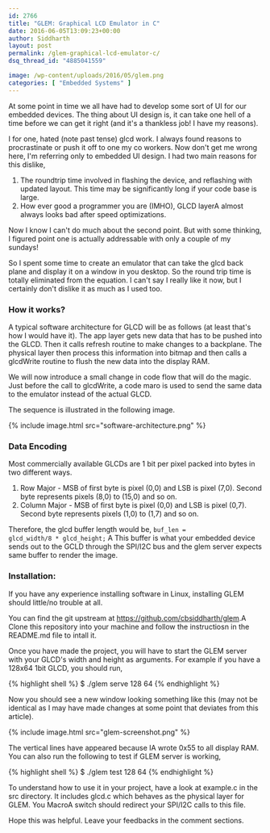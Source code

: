 ```yaml
---
id: 2766
title: "GLEM: Graphical LCD Emulator in C"
date: 2016-06-05T13:09:23+00:00
author: Siddharth
layout: post
permalink: /glem-graphical-lcd-emulator-c/
dsq_thread_id: "4885041559"

image: /wp-content/uploads/2016/05/glem.png
categories: [ "Embedded Systems" ]
---
```


At some point in time we all have had to develop some sort of UI for our embedded devices. The thing about UI design is, it can take one hell of a time before we can get it right (and it's a thankless job! I have my reasons).

I for one, hated (note past tense) glcd work. I always found reasons to procrastinate or push it off to one my co workers. Now don't get me wrong here, I'm referring only to embedded UI design. I had two main reasons for this dislike,

  1. The roundtrip time involved in flashing the device, and reflashing with updated layout. This time may be significantly long if your code base is large.
  2. How ever good a programmer you are (IMHO), GLCD layerA almost always looks bad after speed optimizations.

Now I know I can't do much about the second point. But with some thinking, I figured point one is actually addressable with only a couple of my sundays!

So I spent some time to create an emulator that can take the glcd back plane and display it on a window in you desktop. So the round trip time is totally eliminated from the equation. I can't say I really like it now, but I certainly don't dislike it as much as I used too.

### How it works?

A typical software architecture for GLCD will be as follows (at least that's how I would have it). The app layer gets new data that has to be pushed into the GLCD. Then it calls refresh routine to make changes to a backplane. The physical layer then process this information into bitmap and then calls a glcdWrite routine to flush the new data into the display RAM.

We will now introduce a small change in code flow that will do the magic. Just before the call to glcdWrite, a code maro is used to send the same data to the emulator instead of the actual GLCD.

The sequence is illustrated in the following image.

{% include image.html src="software-architecture.png" %}

### Data Encoding

Most commercially available GLCDs are 1 bit per pixel packed into bytes in two different ways.

  1. Row Major - MSB of first byte is pixel (0,0) and LSB is pixel (7,0). Second byte represents pixels (8,0) to (15,0) and so on.
  2. Column Major - MSB of first byte is pixel (0,0) and LSB is pixel (0,7). Second byte represents pixels (1,0) to (1,7) and so on.

Therefore, the glcd buffer length would be, <code>buf_len = glcd_width/8 * glcd_height;</code> A This buffer is what your embedded device sends out to the GCLD through the SPI/I2C bus and the glem server expects same buffer to render the image.

### Installation:

If you have any experience installing software in Linux, installing GLEM should little/no trouble at all.

You can find the git upstream at <https://github.com/cbsiddharth/glem>.A Clone this repository into your machine and follow the instructiosn in the README.md file to intall it.

Once you have made the project, you will have to start the GLEM server with your GLCD's width and height as arguments. For example if you have a 128x64 1bit GLCD, you should run,

{% highlight shell %}
$ ./glem serve 128 64
{% endhighlight %}

Now you should see a new window looking something like this (may not be identical as I may have made changes at some point that deviates from this article).

{% include image.html src="glem-screenshot.png" %}

The vertical lines have appeared because IA wrote 0x55 to all display RAM. You can also run the following to test if GLEM server is working,

{% highlight shell %}
$ ./glem test 128 64
{% endhighlight %}

To understand how to use it in your project, have a look at example.c in the src directory. It includes glcd.c which behaves as the physical layer for GLEM. You MacroA switch should redirect your SPI/I2C calls to this file.

Hope this was helpful. Leave your feedbacks in the comment sections.